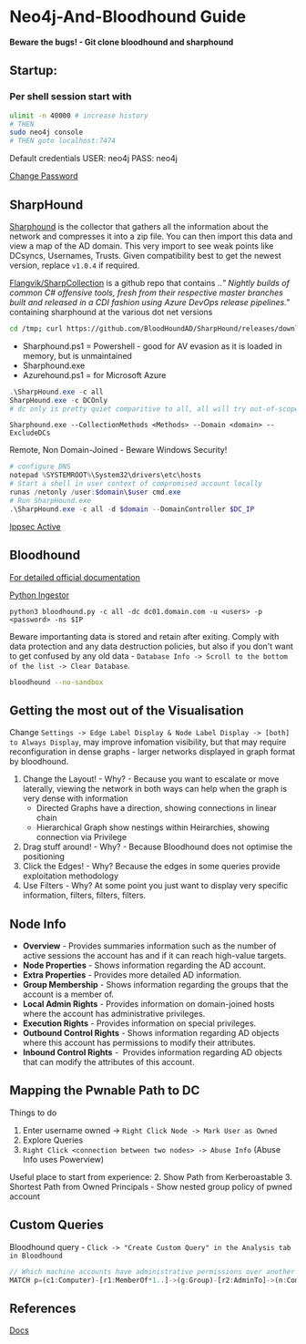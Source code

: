# Neo4j-And-Bloodhound Guide

**Beware the bugs! - Git clone bloodhound and sharphound**

## Startup:

### Per shell session start with
```bash
ulimit -n 40000 # increase history
# THEN
sudo neo4j console
# THEN goto localhost:7474
```
Default credentials
USER: neo4j
PASS: neo4j

[Change Password](https://neo4j.com/docs/operations-manual/current/configuration/password-and-user-recovery/)

## SharpHound
[Sharphound](https://github.com/BloodHoundAD/BloodHound/tree/master/Collectors) is the collector that gathers all the information about the network and compresses it into a zip file. You can then import this data and view a map of the AD domain. This very import to see weak points like DCsyncs, Usernames, Trusts. Given compatibility best to get the newest version, replace `v1.0.4` if required.

[Flangvik/SharpCollection](https://github.com/Flangvik/SharpCollection) is  a github repo that contains ..*"
Nightly builds of common C# offensive tools, fresh from their respective master branches built and released in a CDI fashion using Azure DevOps release pipelines."* containing sharphound at the various dot net versions


```bash
cd /tmp; curl https://github.com/BloodHoundAD/SharpHound/releases/download/v1.0.4/SharpHound-v1.0.4.zip -oL SharpHound.zip
```

- Sharphound.ps1 = Powershell - good for AV evasion as it is loaded in memory, but is unmaintained 
- Sharphound.exe 
- Azurehound.ps1 = for Microsoft Azure


```powershell
.\SharpHound.exe -c all
SharpHound.exe -c DCOnly
# dc only is pretty quiet comparitive to all, all will try out-of-scope machine, all machines in the domain..
```

```batch
Sharphound.exe --CollectionMethods <Methods> --Domain <domain> --ExcludeDCs
```

Remote, Non Domain-Joined - Beware Windows Security!
```powershell
# configure DNS
notepad %SYSTEMROOT%\System32\drivers\etc\hosts
# Start a shell in user context of compromised account locally
runas /netonly /user:$domain\$user cmd.exe
# Run SharpHound.exe
.\SharpHound.exe -c all -d $domain --DomainController $DC_IP
```
[Ippsec Active](https://www.youtube.com/watch?v=jUc1J31DNdw)


## Bloodhound
[For detailed official documentation](https://bloodhound.readthedocs.io/en/latest/data-analysis/bloodhound-gui.html)

[Python Ingestor](https://github.com/fox-it/BloodHound.py)

```
python3 bloodhound.py -c all -dc dc01.domain.com -u <users> -p <password> -ns $IP
```

Beware importanting data is stored and retain after exiting. Comply with data protection and any data destruction policies, but also if you don't want to get confused by any old data - `Database Info -> Scroll to the bottom of the list -> Clear Database`.

```bash
bloodhound --no-sandbox
```

## Getting the most out of the Visualisation 

Change `Settings -> Edge Label Display & Node Label Display -> [both] to Always Display`, may improve infomation visibility, but that may require reconfiguration in dense graphs - larger networks displayed in graph format by bloodhound.


1. Change the Layout! - Why? - Because you want to escalate or move laterally, viewing the network in both ways can help when the graph is very dense with information
	- Directed Graphs have a direction, showing connections in linear chain
	- Hierarchical Graph show nestings within Heirarchies, showing connection via Privilege
2. Drag stuff around! - Why? - Because Bloodhound does not optimise the positioning
3. Click the Edges! - Why? Because the edges in some queries provide exploitation methodology
4. Use Filters - Why? At some point you just want to display very specific information, filters, filters, filters. 

## Node Info
-   **Overview** - Provides summaries information such as the number of active sessions the account has and if it can reach high-value targets.  
-   **Node Properties** - Shows information regarding the AD account. 
-   **Extra Properties** - Provides more detailed AD information.
-   **Group Membership** - Shows information regarding the groups that the account is a member of.  
-   **Local Admin Rights** - Provides information on domain-joined hosts where the account has administrative privileges.  
-   **Execution Rights** - Provides information on special privileges.  
-   **Outbound Control Rights** - Shows information regarding AD objects where this account has permissions to modify their attributes.  
-   **Inbound Control Rights** -  Provides information regarding AD objects that can modify the attributes of this account.


## Mapping the Pwnable Path to DC
Things to do
1. Enter username owned -> `Right Click Node -> Mark User as Owned`
1. Explore Queries
1. `Right Click <connection between two nodes> -> Abuse Info` (Abuse Info uses Powerview)

Useful place to start from experience:
2. Show Path from Kerberoastable
3. Shortest Path from Owned Principals - Show nested group policy of pwned account

## Custom Queries

Bloodhound query - `Click -> "Create Custom Query" in the Analysis tab in Bloodhound`


```js
// Which machine accounts have administrative permissions over another
MATCH p=(c1:Computer)-[r1:MemberOf*1..]->(g:Group)-[r2:AdminTo]->(n:Computer) RETURN p
```

## References
[Docs](https://bloodhound.readthedocs.io/en/latest/data-analysis/bloodhound-gui.html)